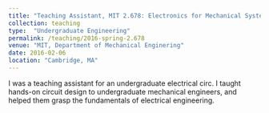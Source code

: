 ```yaml
---
title: "Teaching Assistant, MIT 2.678: Electronics for Mechanical Systems"
collection: teaching
type:  "Undergraduate Engineering"
permalink: /teaching/2016-spring-2.678
venue: "MIT, Department of Mechanical Enginering"
date: 2016-02-06
location: "Cambridge, MA"
---
```


I was a teaching assistant for an undergraduate electrical circ. I taught hands-on circuit design to undergraduate mechanical engineers, and helped them grasp the fundamentals of electrical engineering.
